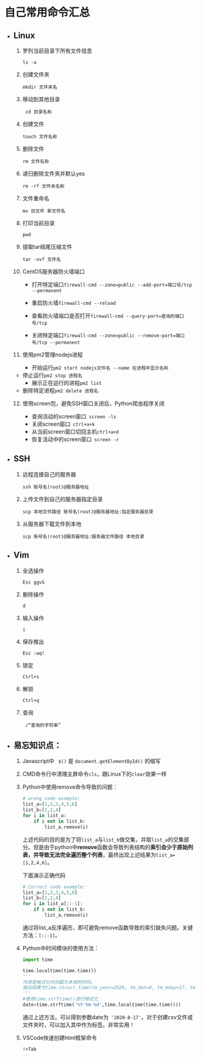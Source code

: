 # 自己常用命令汇总

- ## Linux

  1. 罗列当前目录下所有文件信息

      `ls -a`

  2. 创建文件夹

     `mkdir 文件夹名`

  3. 移动到其他目录

     ` cd 目录名称`

  4. 创建文件

     `touch 文件名称`

  5. 删除文件

     `rm 文件名称`

  6. 递归删除文件夹并默认yes

     `rm -rf 文件夹名称`

  7. 文件重命名

     `mv 旧文件 新文件名`

  8. 打印当前目录

     `pwd`

  9. 提取tar结尾压缩文件

     `tar -xvf 文件名`

  10. CentOS服务器防火墙端口

      - 打开特定端口`firewall-cmd --zone=public --add-port=端口号/tcp --permanent`
      
      - 重启防火墙`firewall-cmd --reload`
      
      - 查看防火墙端口是否打开`firewall-cmd --query-port=查询的端口号/tcp`
      
      - 关闭特定端口`firewall-cmd --zone=public --remove-port=端口号/tcp --permanent`
      
  11. 使用pm2管理nodejs进程

       - 开始运行`pm2 start nodejs文件名 --name 在进程中显示名称`
   - 停止运行`pm2 stop 进程名`
       - 展示正在运行的进程`pm2 list`
   - 删除特定进程`pm2 delete 进程名`
     
  12. 使用screen包，避免SSH窗口关闭后，Python爬虫程序关闭

       - 查询活动的screen窗口` screen -ls`
       - 关闭screen窗口` ctrl+a+k`
       - 从当前screen窗口切回主机`ctrl+a+d`
       - 恢复活动中的screen窗口` screen -r`

- ## SSH

  1. 远程连接自己的服务器

     `ssh 账号名(root)@服务器地址`

  2. 上传文件到自己的服务器指定目录

     `scp 本地文件路径 账号名(root)@服务器地址:指定服务器目录`

  3. 从服务器下载文件到本地

     `scp 账号名(root)@服务器地址:服务器文件路径 本地目录`

- ## Vim

  1. 全选操作

     `Esc ggvG`

  2. 删除操作

     `d`

  3. 输入操作

     `i`

  4. 保存推出

     `Esc :wq!`

  5. 锁定

     `Ctrl+s`

  6. 解锁

     `Ctrl+q`
     
  7. 查询

     ` /“查询的字符串”`

- ## 易忘知识点：

  1. Javascript中 ` $()` 是 `document.getElementById()` 的缩写
  
  2. CMD命令行中清理主屏命令`cls`，跟Linux下的`clear`效果一样
  
  3. Python中使用remove命令导致的问题：
  
     ```python
     # wrong code example:
     list_a=[1,2,3,4,5,6]
     list_b=[1,2,4]
     for i in list_a:
         if i not in list_b:
             list_a.remove(i)
     ```
  
     上述代码的目的是为了将`list_a`与`list_b`做交集，并取`list_a`的交集部分。但是由于python中**remove**函数会导致列表结构的**索引会少于原始列表，并导致无法完全遍历整个列表**，最终出现上述结果为`list_a=[1,2,4,6]`。
  
     下面演示正确代码
  
     ```python
     # Correct code example:
     list_a=[1,2,3,4,5,6]
     list_b=[1,2,4]
     for i in list_a[::-1]:
         if i not in list_b:
             list_a.remove(i)
     ```
  
     通过将list_a反序遍历，即可避免remove函数导致的索引缺失问题。关键方法：`[::-1]`。
  
  4. Python中时间模块的使用方法：
  
     ```python
     import time
     
     time.localtime(time.time())
     '''
     作用是格式化时间戳为本地的时间。
     输出结果为time.struct_time(tm_year=2020, tm_mon=8, tm_mday=17, tm_hour=14, tm_min=22, tm_sec=39, tm_wday=0, tm_yday=200, tm_isdst=0)
     '''
     #使用time.strftime()进行格式化
     date=time.strftime('%Y-%m-%d',time.localtime(time.time()))
     ```
  
     通过上述方法，可以得到参数date为` '2020-8-17'`。对于创建csv文件或文件夹时，可以加入其中作为标签。非常实用！
     
  5. VSCode快速创建html框架命令
  
     ` !+Tab `